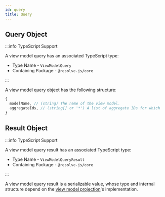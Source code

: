 ```yaml
---
id: query
title: Query
---
```


## Query Object

:::info TypeScript Support

A view model query has an associated TypeScript type:

- Type Name - `ViewModelQuery`
- Containing Package - `@resolve-js/core`

:::

A view model query object has the following structure:

<!-- prettier-ignore-start -->

```js
{
  modelName, // (string) The name of the view model.
  aggregateIds, // (string[] or '*') A list of aggregate IDs for which to process events.
}
```

<!-- prettier-ignore-end -->

## Result Object

:::info TypeScript Support

A view model query result has an associated TypeScript type:

- Type Name - `ViewModelQueryResult`
- Containing Package - `@resolve-js/core`

:::

A view model query result is a serializable value, whose type and internal structure depend on the [view model projection](projection.md)'s implementation.
